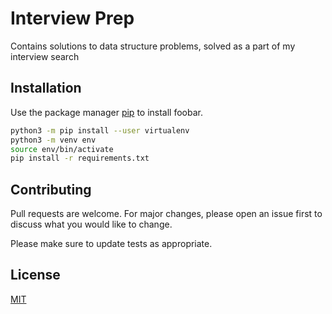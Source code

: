 # Interview Prep

Contains solutions to data structure problems, solved as a part of my interview search

## Installation

Use the package manager [pip](https://pip.pypa.io/en/stable/) to install foobar.

```bash
python3 -m pip install --user virtualenv
python3 -m venv env
source env/bin/activate
pip install -r requirements.txt
```


## Contributing
Pull requests are welcome. For major changes, please open an issue first to discuss what you would like to change.

Please make sure to update tests as appropriate.

## License
[MIT](https://choosealicense.com/licenses/mit/)
